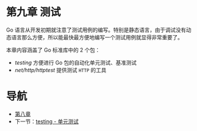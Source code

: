 # 第九章 测试 #

Go 语言从开发初期就注意了测试用例的编写。特别是静态语言，由于调试没有动态语言那么方便，所以能最快最方便地编写一个测试用例就显得非常重要了。

本章内容涵盖了 Go 标准库中的 2 个包：

* *testing* 方便进行 Go 包的自动化单元测试、基准测试
* *net/http/httptest* 提供测试 `HTTP` 的工具

# 导航 #

- [第八章](/chapter08/08.0.md)
- 下一节：[testing - 单元测试](09.1.md)
